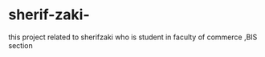 # sherif-zaki-
this project related to sherifzaki who is student in faculty of commerce ,BIS section 
